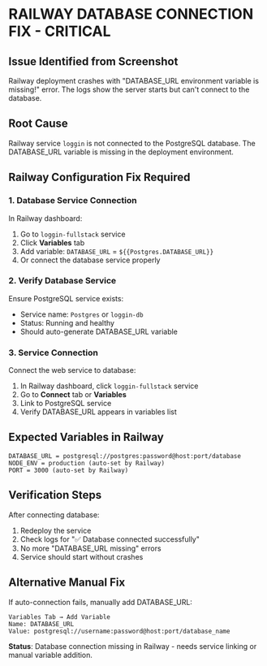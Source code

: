 # RAILWAY DATABASE CONNECTION FIX - CRITICAL

## Issue Identified from Screenshot
Railway deployment crashes with "DATABASE_URL environment variable is missing!" error. The logs show the server starts but can't connect to the database.

## Root Cause
Railway service `loggin` is not connected to the PostgreSQL database. The DATABASE_URL variable is missing in the deployment environment.

## Railway Configuration Fix Required

### 1. Database Service Connection
In Railway dashboard:
1. Go to `loggin-fullstack` service
2. Click **Variables** tab
3. Add variable: `DATABASE_URL` = `${{Postgres.DATABASE_URL}}`
4. Or connect the database service properly

### 2. Verify Database Service
Ensure PostgreSQL service exists:
- Service name: `Postgres` or `loggin-db`
- Status: Running and healthy
- Should auto-generate DATABASE_URL variable

### 3. Service Connection
Connect the web service to database:
1. In Railway dashboard, click `loggin-fullstack` service
2. Go to **Connect** tab or **Variables**
3. Link to PostgreSQL service
4. Verify DATABASE_URL appears in variables list

## Expected Variables in Railway
```
DATABASE_URL = postgresql://postgres:password@host:port/database
NODE_ENV = production (auto-set by Railway)
PORT = 3000 (auto-set by Railway)
```

## Verification Steps
After connecting database:
1. Redeploy the service
2. Check logs for "✅ Database connected successfully"
3. No more "DATABASE_URL missing" errors
4. Service should start without crashes

## Alternative Manual Fix
If auto-connection fails, manually add DATABASE_URL:
```
Variables Tab → Add Variable
Name: DATABASE_URL
Value: postgresql://username:password@host:port/database_name
```

**Status**: Database connection missing in Railway - needs service linking or manual variable addition.